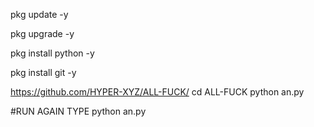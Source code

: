 pkg update -y

pkg upgrade -y

pkg install python -y

pkg install git -y


https://github.com/HYPER-XYZ/ALL-FUCK/
cd ALL-FUCK 
python an.py

#RUN AGAIN TYPE python an.py
